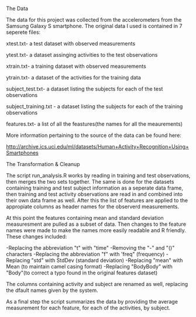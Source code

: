 The Data

   The data for this project was collected from the accelerometers from the Samsung Galaxy S smartphone. 
   The original data I used is contained in 7 seperete files: 
   
  xtest.txt-             a test dataset with observed measurements 
  
  ytest.txt-             a dataset assinging activities to the test observations 
  
  xtrain.txt-            a training dataset with observed measurements 
  
  ytrain.txt-            a dataset of the activities for the training data 
  
  subject_test.txt-      a dataset listing the subjects for each of the test observations
  
  subject_training.txt - a dataset listing the subjects for each of the training observations
  
  features.txt-          a list of all the feastures(the names for all the meaurements)
   
More information pertaining to the source of the data can be found here: 

http://archive.ics.uci.edu/ml/datasets/Human+Activity+Recognition+Using+Smartphones 


The Transformation & Cleanup

The script run_analysis.R works by reading in training and test observations, then merges the two sets together. The same is done for the datasets containing training and test subject information as a seperate data frame, then training and test activity observations are read in and combined into their own data frame as well. After this the list of features are applied to the appropiate columns as header names for the observerd measurements.


At this point the features containing mean and standard deviation measuresment are pulled as a subset of data. Then changes to the feature names were made to make the names more easily readable and R friendly. These changes included:

   -Replacing the abbreviation "t" with "time"
   -Removing the "-" and "()" characters
   -Replacing the abbreviation "f" with 'freq" (frequency)
   -Replacing "std" with StdDev (standard deviation)
   -Replacing "mean" with Mean (to maintain camel casing format)
   -Replacing "BodyBody" with "Body"(to correct a typo found in the original features dataset) 

The columns containing activity and subject are renamed as well, replacing the dfault names given by the system.

As a final step the script summarizes the data by providing the average measurement for each feature, for each of the activities, by subject. 

